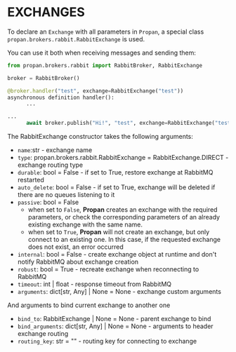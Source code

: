 # EXCHANGES

To declare an `Exchange` with all parameters in `Propan`, a special class `propan.brokers.rabbit.RabbitExchange` is used.

You can use it both when receiving messages and sending them:

```python hl_lines="5 10"
from propan.brokers.rabbit import RabbitBroker, RabbitExchange

broker = RabbitBroker()

@broker.handler("test", exchange=RabbitExchange("test"))
asynchronous definition handler():
      ...

...
      await broker.publish("Hi!", "test", exchange=RabbitExchange("test"))
```

The RabbitExchange constructor takes the following arguments:

* `name`:str - exchange name
* `type`: propan.brokers.rabbit.RabbitExchange = RabbitExchange.DIRECT - exchange routing type
* `durable`: bool = False - if set to True, restore exchange at RabbitMQ restarted
* `auto_delete`: bool = False - if set to True, exchange will be deleted if there are no queues listening to it
* `passive`: bool = False
    * when set to `False`, **Propan** creates an exchange with the required parameters, or check the corresponding parameters of an already existing exchange with the same name.
    * when set to `True`, **Propan** will not create an exchange, but only connect to an existing one. In this case, if the requested exchange does not exist, an error occurred
* `internal`: bool = False - create exchange object at runtime and don't notify RabbitMQ about exchange creation
* `robust`: bool = True - recreate exchange when reconnecting to RabbitMQ
* `timeout`: int | float - response timeout from RabbitMQ
* `arguments`: dict[str, Any] | None = None - exchange custom arguments

And arguments to bind current exchange to another one

* `bind_to`: RabbitExchange | None = None - parent exchange to bind
* `bind_arguments`: dict[str, Any] | None = None - arguments to header exchange routing
* `routing_key`: str = "" - routing key for connecting to exchange
